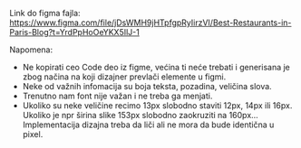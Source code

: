 
Link do figma fajla:
https://www.figma.com/file/jDsWMH9jHTpfgpRyIirzVI/Best-Restaurants-in-Paris-Blog?t=YrdPpHoOeYKX5IlJ-1 


Napomena:
- Ne kopirati ceo Code deo iz figme, većina ti neće trebati i generisana je zbog načina na
koji dizajner prevlači elemente u figmi.
-  Neke od važnih infomacija su boja teksta, pozadina, veličina slova.
- Trenutno nam font nije važan i ne treba ga menjati.
-  Ukoliko su neke veličine recimo 13px slobodno staviti 12px, 14px ili 16px. Ukoliko je npr
širina slike 153px slobodno zaokruziti na 160px… Implementacija dizajna treba da liči ali
ne mora da bude identična u pixel.
